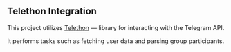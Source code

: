 ## Telethon Integration

This project utilizes [Telethon](https://github.com/LonamiWebs/Telethon) — library for interacting with the Telegram API. 

It performs tasks such as fetching user data and parsing group participants.